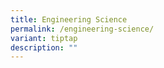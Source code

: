 ```yaml
---
title: Engineering Science
permalink: /engineering-science/
variant: tiptap
description: ""
---
```


